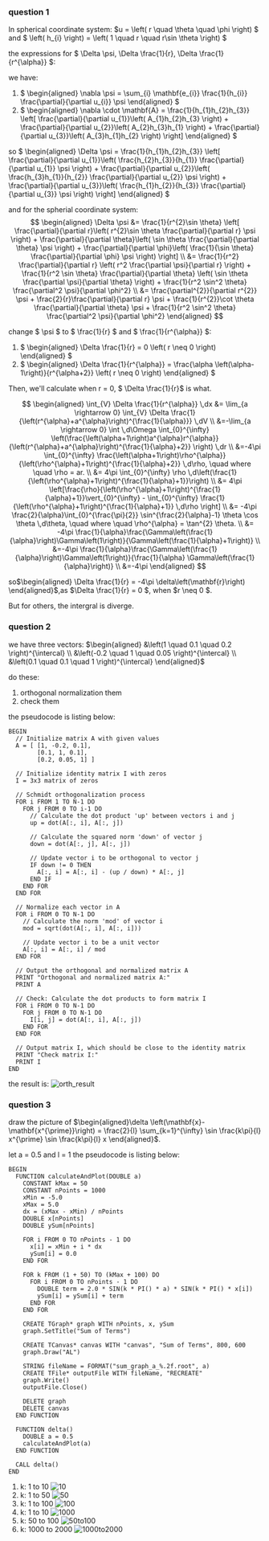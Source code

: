 ### question 1
In spherical coordinate system: $u = \left( r \quad \theta \quad \phi \right) $ and $ \left( h_{i} \right) = \left( 1 \quad r \quad r\sin \theta \right) $

the expressions for $ \Delta \psi, \Delta \frac{1}{r}, \Delta \frac{1}{r^{\alpha}} $:

we have:
1. $ \begin{aligned} \nabla \psi = \sum_{i} \mathbf{e_{i}} \frac{1}{h_{i}} \frac{\partial}{\partial u_{i}} \psi \end{aligned} $
2. $ \begin{aligned} \nabla \cdot \mathbf{A} = \frac{1}{h_{1}h_{2}h_{3}} \left[ \frac{\partial}{\partial u_{1}}\left( A_{1}h_{2}h_{3} \right) + \frac{\partial}{\partial u_{2}}\left( A_{2}h_{3}h_{1} \right) + \frac{\partial}{\partial u_{3}}\left( A_{3}h_{1}h_{2} \right) \right] \end{aligned} $ 

so 
$ \begin{aligned} \Delta \psi = \frac{1}{h_{1}h_{2}h_{3}} \left[ \frac{\partial}{\partial u_{1}}\left( \frac{h_{2}h_{3}}{h_{1}} \frac{\partial}{\partial u_{1}} \psi \right) + \frac{\partial}{\partial u_{2}}\left( \frac{h_{3}h_{1}}{h_{2}} \frac{\partial}{\partial u_{2}} \psi \right) + \frac{\partial}{\partial u_{3}}\left( \frac{h_{1}h_{2}}{h_{3}} \frac{\partial}{\partial u_{3}} \psi \right) \right] \end{aligned} $

and for the spherial coordinate system:
$$ \begin{aligned} \Delta \psi &= \frac{1}{r^{2}\sin \theta} \left[ \frac{\partial}{\partial r}\left( r^{2}\sin \theta \frac{\partial}{\partial r} \psi \right) + \frac{\partial}{\partial \theta}\left( \sin \theta \frac{\partial}{\partial \theta} \psi \right) + \frac{\partial}{\partial \phi}\left( \frac{1}{\sin \theta} \frac{\partial}{\partial \phi} \psi \right) \right]  \\ &= \frac{1}{r^2} \frac{\partial}{\partial r} \left( r^2 \frac{\partial \psi}{\partial r} \right) + \frac{1}{r^2 \sin \theta} \frac{\partial}{\partial \theta} \left( \sin \theta \frac{\partial \psi}{\partial \theta} \right) + \frac{1}{r^2 \sin^2 \theta} \frac{\partial^2 \psi}{\partial \phi^2} \\ &= \frac{\partial^{2}}{\partial r^{2}} \psi + \frac{2}{r}\frac{\partial}{\partial r} \psi + \frac{1}{r^{2}}\cot \theta \frac{\partial}{\partial \theta} \psi + \frac{1}{r^2 \sin^2 \theta} \frac{\partial^2 \psi}{\partial \phi^2} \end{aligned} 
$$

change $ \psi $ to $ \frac{1}{r} $ and $ \frac{1}{r^{\alpha}} $:
1. $ \begin{aligned} \Delta \frac{1}{r} = 0 \left( r \neq 0 \right) \end{aligned} $
2. $ \begin{aligned} \Delta \frac{1}{r^{\alpha}} = \frac{\alpha \left(\alpha-1\right)}{r^{\alpha+2}} \left( r \neq 0 \right) \end{aligned} $

Then, we'll calculate when r = 0, $ \Delta \frac{1}{r}$ is what.

$$
\begin{aligned}
\int_{V} \Delta \frac{1}{r^{\alpha}} \,dx  &= \lim_{a \rightarrow 0} \int_{V} \Delta \frac{1}{\left(r^{\alpha}+a^{\alpha}\right)^{\frac{1}{\alpha}}} \,dV \\
&=-\lim_{a \rightarrow 0} \int \,d\Omega \int_{0}^{\infty} \left(\frac{\left(\alpha+1\right)a^{\alpha}r^{\alpha}}{\left(r^{\alpha}+a^{\alpha}\right)^{\frac{1}{\alpha}+2}} \right) \,dr \\
&=-4\pi \int_{0}^{\infty} \frac{\left(\alpha+1\right)\rho^{\alpha}}{\left(\rho^{\alpha}+1\right)^{\frac{1}{\alpha}+2}} \,d\rho, \quad where \quad \rho = ar. \\
&= 4\pi \int_{0}^{\infty} \rho \,d\left(\frac{1}{\left(\rho^{\alpha}+1\right)^{\frac{1}{\alpha}+1}}\right) \\
&= 4\pi \left[\frac{\rho}{\left(\rho^{\alpha}+1\right)^{\frac{1}{\alpha}+1}}\vert_{0}^{\infty} - \int_{0}^{\infty} \frac{1}{\left(\rho^{\alpha}+1\right)^{\frac{1}{\alpha}+1}} \,d\rho \right] \\
&= -4\pi \frac{2}{\alpha}\int_{0}^{\frac{\pi}{2}} \sin^{\frac{2}{\alpha}-1} \theta \cos \theta \,d\theta, \quad where \quad \rho^{\alpha} = \tan^{2} \theta. \\
&= -4\pi \frac{1}{\alpha}\frac{\Gamma\left(\frac{1}{\alpha}\right)\Gamma\left(1\right)}{\Gamma\left(\frac{1}{\alpha}+1\right)} \\
&=-4\pi \frac{1}{\alpha}\frac{\Gamma\left(\frac{1}{\alpha}\right)\Gamma\left(1\right)}{\frac{1}{\alpha} \Gamma\left(\frac{1}{\alpha}\right)} \\
&=-4\pi
\end{aligned}
$$

so$\begin{aligned} \Delta \frac{1}{r} = -4\pi \delta\left(\mathbf{r}\right) \end{aligned}$,as $\Delta \frac{1}{r} = 0 $, when $r \neq 0 $.

But for others, the intergral is diverge.

### question 2
we have three vectors: 
$\begin{aligned} &\left(1 \quad 0.1 \quad 0.2 \right)^{\intercal} \\ &\left(-0.2 \quad 1 \quad 0.05 \right)^{\intercal} \\ &\left(0.1 \quad 0.1 \quad 1 \right)^{\intercal}   \end{aligned}$

do these:
1. orthogonal normalization them
2. check them

the pseudocode is listing below:
```
BEGIN
  // Initialize matrix A with given values
  A = [ [1, -0.2, 0.1],
        [0.1, 1, 0.1],
        [0.2, 0.05, 1] ]

  // Initialize identity matrix I with zeros
  I = 3x3 matrix of zeros

  // Schmidt orthogonalization process
  FOR i FROM 1 TO N-1 DO
    FOR j FROM 0 TO i-1 DO
      // Calculate the dot product 'up' between vectors i and j
      up = dot(A[:, i], A[:, j])
      
      // Calculate the squared norm 'down' of vector j
      down = dot(A[:, j], A[:, j])
      
      // Update vector i to be orthogonal to vector j
      IF down != 0 THEN
        A[:, i] = A[:, i] - (up / down) * A[:, j]
      END IF
    END FOR
  END FOR

  // Normalize each vector in A
  FOR i FROM 0 TO N-1 DO
    // Calculate the norm 'mod' of vector i
    mod = sqrt(dot(A[:, i], A[:, i]))
    
    // Update vector i to be a unit vector
    A[:, i] = A[:, i] / mod
  END FOR

  // Output the orthogonal and normalized matrix A
  PRINT "Orthogonal and normalized matrix A:"
  PRINT A

  // Check: Calculate the dot products to form matrix I
  FOR i FROM 0 TO N-1 DO
    FOR j FROM 0 TO N-1 DO
      I[i, j] = dot(A[:, i], A[:, j])
    END FOR
  END FOR

  // Output matrix I, which should be close to the identity matrix
  PRINT "Check matrix I:"
  PRINT I
END
```

the result is:
![orth_result](pic/orth_result.png)

### question 3
draw the picture of $\begin{aligned}\delta \left(\mathbf{x}-\mathbf{x^{\prime}}\right) = \frac{2}{l} \sum_{k=1}^{\infty} \sin \frac{k\pi}{l} x^{\prime} \sin \frac{k\pi}{l} x \end{aligned}$.

let a = 0.5 and l = 1
the pseudocode is listing below:
```
BEGIN
  FUNCTION calculateAndPlot(DOUBLE a)
    CONSTANT kMax = 50
    CONSTANT nPoints = 1000
    xMin = -5.0
    xMax = 5.0
    dx = (xMax - xMin) / nPoints
    DOUBLE x[nPoints]
    DOUBLE ySum[nPoints]

    FOR i FROM 0 TO nPoints - 1 DO
      x[i] = xMin + i * dx
      ySum[i] = 0.0
    END FOR

    FOR k FROM (1 + 50) TO (kMax + 100) DO
      FOR i FROM 0 TO nPoints - 1 DO
        DOUBLE term = 2.0 * SIN(k * PI() * a) * SIN(k * PI() * x[i])
        ySum[i] = ySum[i] + term
      END FOR
    END FOR

    CREATE TGraph* graph WITH nPoints, x, ySum
    graph.SetTitle("Sum of Terms")

    CREATE TCanvas* canvas WITH "canvas", "Sum of Terms", 800, 600
    graph.Draw("AL")

    STRING fileName = FORMAT("sum_graph_a_%.2f.root", a)
    CREATE TFile* outputFile WITH fileName, "RECREATE"
    graph.Write()
    outputFile.Close()

    DELETE graph
    DELETE canvas
  END FUNCTION

  FUNCTION delta()
    DOUBLE a = 0.5
    calculateAndPlot(a)
  END FUNCTION

  CALL delta()
END
```

1. k: 1 to 10 ![10](pic/0.5_10.png)
2. k: 1 to 50 ![50](pic/0.5_50.png)
3. k: 1 to 100 ![100](pic/0.5_100.png)
4. k: 1 to 10 ![1000](pic/0.5_1000.png)
5. k: 50 to 100 ![50to100](pic/0.5_50to100.png)
6. k: 1000 to 2000 ![1000to2000](pic/0.5_1000to2000.png)